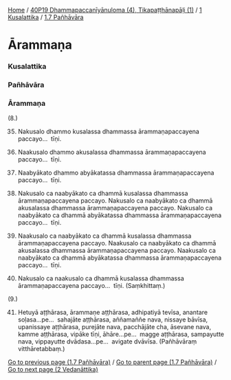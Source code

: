 
[Home](/) / [40P19 Dhammapaccanīyānuloma (4), Tikapaṭṭhānapāḷi (1)](/tipitaka/40P19.md) / [1 Kusalattika](/tipitaka/40P19/1.md) / [1.7 Pañhāvāra](/tipitaka/40P19/1/1.7.md)

# Ārammaṇa

### Kusalattika

### Pañhāvāra

### Ārammaṇa

(8.)

35. Nakusalo dhammo kusalassa dhammassa ārammaṇapaccayena paccayo…  tīṇi.

36. Naakusalo dhammo akusalassa dhammassa ārammaṇapaccayena paccayo…  tīṇi.

37. Naabyākato dhammo abyākatassa dhammassa ārammaṇapaccayena paccayo…  tīṇi.

38. Nakusalo ca naabyākato ca dhammā kusalassa dhammassa ārammaṇapaccayena paccayo. Nakusalo ca naabyākato ca dhammā akusalassa dhammassa ārammaṇapaccayena paccayo. Nakusalo ca naabyākato ca dhammā abyākatassa dhammassa ārammaṇapaccayena paccayo…  tīṇi.

39. Naakusalo ca naabyākato ca dhammā kusalassa dhammassa ārammaṇapaccayena paccayo. Naakusalo ca naabyākato ca dhammā akusalassa dhammassa ārammaṇapaccayena paccayo. Naakusalo ca naabyākato ca dhammā abyākatassa dhammassa ārammaṇapaccayena paccayo…  tīṇi.

40. Nakusalo ca naakusalo ca dhammā kusalassa dhammassa ārammaṇapaccayena paccayo…  tīṇi. (Saṃkhittaṃ.)

(9.)

41. Hetuyā aṭṭhārasa, ārammaṇe aṭṭhārasa, adhipatiyā tevīsa, anantare soḷasa…pe…  sahajāte aṭṭhārasa, aññamaññe nava, nissaye bāvīsa, upanissaye aṭṭhārasa, purejāte nava, pacchājāte cha, āsevane nava, kamme aṭṭhārasa, vipāke tīṇi, āhāre…pe…  magge aṭṭhārasa, sampayutte nava, vippayutte dvādasa…pe…  avigate dvāvīsa. (Pañhāvāraṃ vitthāretabbaṃ.)

[Go to previous page (1.7 Pañhāvāra)](/tipitaka/40P19/1/1.7.md) / [Go to parent page (1.7 Pañhāvāra)](/tipitaka/40P19/1/1.7.md) / [Go to next page (2 Vedanāttika)](/tipitaka/40P19/2.md)



